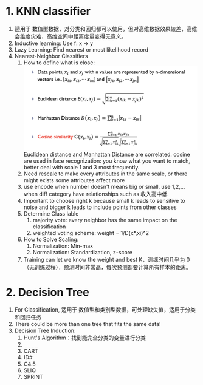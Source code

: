 # 1. KNN classifier
1. 适用于 数值型数据，对分类和回归都可以使用，但对高维数据效果较差，高维会维度灾难，高维空间中距离度量变得无意义。
1. Inductive learning: Use f: x -> y
2. Lazy Learning: Find nearest or most likelihood record
3. Nearest-Neighbor Classifiers
   1. How to define what is close:
![alt text](image.png)
   Euclidean distance and Manhattan Distance are correlated.
   cosine are used in face recognization: you know what you want to match, better deal with scale
   1 and 3 most frequently.
   2. Need rescale to make every attributes in the same scale, or there might exists some attributes affect more
   3. use encode when number doesn't means big or small, use 1,2,... when diff category have relationships such as 收入高中低
   4. Important to choose right k because small k leads to sensitive to noise and bigger k leads to include points from other classes
   5. Determine Class lable
      1. majority vote: every neighbor has the same impact on the classification
      2. weighted voting scheme: weight = 1/D(x*,xi)^2
   6. How to Solve Scaling:
      1. Normalization: Min-max
      2. Normalization: Standardization, z-score
   7. Training can let we know the weight and best K，训练时间几乎为 0（无训练过程），预测时间非常高，每次预测都要计算所有样本的距离。
# 2. Decision Tree 
1. For Classification, 适用于 数值型和类别型数据，可处理缺失值，适用于分类和回归任务
2. There could be more than one tree that fits the same data!
3. Decision Tree Induction:
   1. Hunt's Algorithm：找到能完全分类的变量进行分类
   2. 
   3. CART
   4. ID#
   5. C4.5
   6. SLIQ
   7. SPRINT
